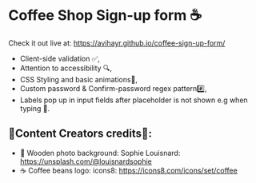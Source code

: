 # Coffee Shop Sign-up form ☕
Check it out live at: https://avihayr.github.io/coffee-sign-up-form/

- Client-side validation ✅,
- Attention to accessibility 🔍,
- CSS Styling and basic animations🎨,
- Custom password & Confirm-password regex pattern#️⃣,
- Labels pop up in input fields after placeholder is not shown e.g when typing 📝.

## 🌟Content Creators credits🌟: 
- 🌲 Wooden photo background: Sophie Louisnard: https://unsplash.com/@louisnardsophie
- ☕ Coffee beans logo: icons8: https://icons8.com/icons/set/coffee
